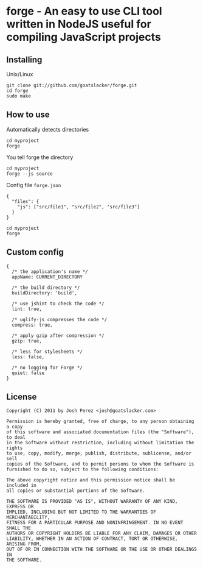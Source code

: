 # forge - An easy to use CLI tool written in NodeJS useful for compiling JavaScript projects

## Installing

Unix/Linux

    git clone git://github.com/goatslacker/forge.git
    cd forge
    sudo make

## How to use

Automatically detects directories

    cd myproject
    forge

You tell forge the directory

    cd myproject
    forge --js source

Config file `forge.json`

    {
      "files": {
        "js": ["src/file1", "src/file2", "src/file3"]
      }
    }

    cd myproject
    forge

## Custom config

    {
      /* the application's name */
      appName: CURRENT_DIRECTORY
    
      /* the build directory */
      buildDirectory: 'build',

      /* use jshint to check the code */
      lint: true,

      /* uglify-js compresses the code */
      compress: true,

      /* apply gzip after compression */
      gzip: true,

      /* less for stylesheets */
      less: false,

      /* no logging for Forge */
      quiet: false
    }

## License

    Copyright (C) 2011 by Josh Perez <josh@goatslacker.com>

    Permission is hereby granted, free of charge, to any person obtaining a copy
    of this software and associated documentation files (the "Software"), to deal
    in the Software without restriction, including without limitation the rights
    to use, copy, modify, merge, publish, distribute, sublicense, and/or sell
    copies of the Software, and to permit persons to whom the Software is
    furnished to do so, subject to the following conditions:

    The above copyright notice and this permission notice shall be included in
    all copies or substantial portions of the Software.

    THE SOFTWARE IS PROVIDED "AS IS", WITHOUT WARRANTY OF ANY KIND, EXPRESS OR
    IMPLIED, INCLUDING BUT NOT LIMITED TO THE WARRANTIES OF MERCHANTABILITY,
    FITNESS FOR A PARTICULAR PURPOSE AND NONINFRINGEMENT. IN NO EVENT SHALL THE
    AUTHORS OR COPYRIGHT HOLDERS BE LIABLE FOR ANY CLAIM, DAMAGES OR OTHER
    LIABILITY, WHETHER IN AN ACTION OF CONTRACT, TORT OR OTHERWISE, ARISING FROM,
    OUT OF OR IN CONNECTION WITH THE SOFTWARE OR THE USE OR OTHER DEALINGS IN
    THE SOFTWARE.
